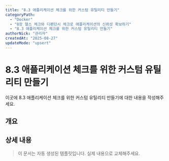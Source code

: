 ```yaml
---
title: "8.3 애플리케이션 체크를 위한 커스텀 유틸리티 만들기"
categoryPath:
  - "Docker"
  - "8장 헬스 체크와 디펜던시 체크로 애플리케이션의 신뢰성 확보하기"
  - "8.3 애플리케이션 체크를 위한 커스텀 유틸리티 만들기"
authorNick: "관리자"
createdAt: "2025-08-27"
updateMode: "upsert"
---
```


# 8.3 애플리케이션 체크를 위한 커스텀 유틸리티 만들기

이곳에 8.3 애플리케이션 체크를 위한 커스텀 유틸리티 만들기에 대한 내용을 작성해주세요.

## 개요

<!-- 내용을 작성해주세요 -->

## 상세 내용

<!-- 내용을 작성해주세요 -->

> 이 문서는 자동 생성된 템플릿입니다. 실제 내용으로 교체해주세요.
